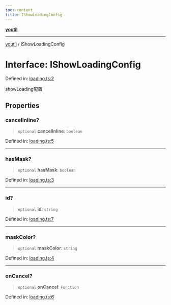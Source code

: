 ```yaml
---
toc: content
title: IShowLoadingConfig
---
```

[**youtil**](../README.md)

***

[youtil](../globals.md) / IShowLoadingConfig

# Interface: IShowLoadingConfig

Defined in: [loading.ts:2](https://github.com/sxei/youtil/blob/b488c7f70ed7c3406efe20a0ac6e98bf131225b1/src/loading.ts#L2)

showLoading配置

## Properties

### cancelInline?

> `optional` **cancelInline**: `boolean`

Defined in: [loading.ts:5](https://github.com/sxei/youtil/blob/b488c7f70ed7c3406efe20a0ac6e98bf131225b1/src/loading.ts#L5)

***

### hasMask?

> `optional` **hasMask**: `boolean`

Defined in: [loading.ts:3](https://github.com/sxei/youtil/blob/b488c7f70ed7c3406efe20a0ac6e98bf131225b1/src/loading.ts#L3)

***

### id?

> `optional` **id**: `string`

Defined in: [loading.ts:7](https://github.com/sxei/youtil/blob/b488c7f70ed7c3406efe20a0ac6e98bf131225b1/src/loading.ts#L7)

***

### maskColor?

> `optional` **maskColor**: `string`

Defined in: [loading.ts:4](https://github.com/sxei/youtil/blob/b488c7f70ed7c3406efe20a0ac6e98bf131225b1/src/loading.ts#L4)

***

### onCancel?

> `optional` **onCancel**: `Function`

Defined in: [loading.ts:6](https://github.com/sxei/youtil/blob/b488c7f70ed7c3406efe20a0ac6e98bf131225b1/src/loading.ts#L6)
